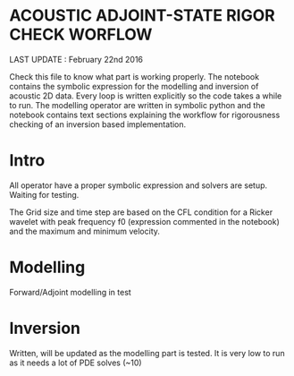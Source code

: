 # ACOUSTIC ADJOINT-STATE RIGOR CHECK WORFLOWLAST UPDATE : February 22nd 2016Check this file to know what part is working properly.The notebook contains the symbolic expression for the modelling and inversion of acoustic 2D data. Every loop is written explicitly so the code takes a while to run. The modelling operator are written in symbolic python and the notebook contains text sections explaining the workflow for rigorousness checking of an inversion based implementation.# IntroAll operator have a proper symbolic expression and solvers are setup. Waiting for testing.The Grid size and time step are based on the CFL condition for a Ricker wavelet with peak frequency f0 (expression commented in the notebook) and the maximum and minimum velocity.# ModellingForward/Adjoint modelling in test# InversionWritten, will be updated as the modelling part is tested. It is very low to run as it needs a lot of  PDE solves (~10)